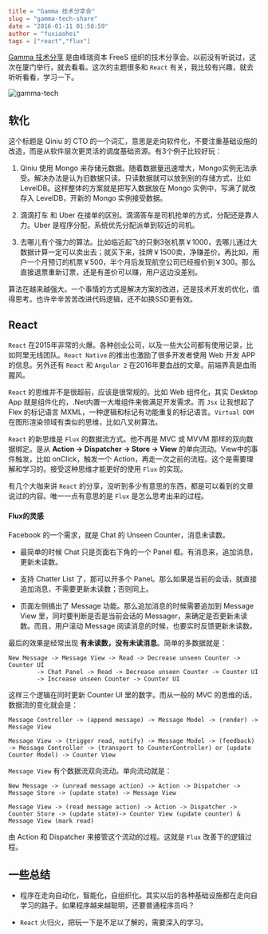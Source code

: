 ```toml

title = "Gamma 技术分享会"
slug = "gamma-tech-share"
date = "2016-01-11 01:58:59"
author = "fuxiaohei"
tags = ["react","flux"]

```

[Gamma 技术分享](http://detail.koudaitong.com/show/goods?alias=3f3zsbxqi5hec) 是由峰瑞资本 FreeS 组织的技术分享会。以前没有听说过，这次在厦门举行，就去看看。这次的主题很多和 `React` 有关，我比较有兴趣，就去听听看看，学习一下。

![gamma-tech](/media/gamma-tech-share.jpg)

<!--more-->

## 软化

这个标题是 Qiniu 的 CTO 的一个词汇，意思是走向软件化，不要注重基础设施的改造，而是从软件层次更灵活的调度基础资源。有3个例子比较好玩：

1. Qiniu 使用 Mongo 来存储元数据。随着数据量迅速增大，Mongo实例无法承受。解决办法是认为旧数据只读。只读数据就可以放到别的存储方式，比如 LevelDB。这样整体的方案就是把写入数据放在 Mongo 实例中，写满了就改存入 LevelDB，开新的 Mongo 实例接受数据。

2. 滴滴打车 和 Uber 在接单的区别。滴滴答车是司机抢单的方式，分配还是靠人力。Uber 是程序分配，系统优先分配派单到较近的司机。

3. 去哪儿有个强力的算法。比如临近起飞的只剩3张机票￥1000，去哪儿通过大数据计算一定可以卖出去；就买下来，挂牌￥1500卖，净赚差价。再比如，用户一个月预订的机票￥500，半个月后发现航空公司已经报价到￥300。那么直接退票重新订票，还是有差价可以赚，用户这边没差别。

算法在越来越强大。一个事情的方式是解决方案的改进，还是技术开发的优化，值得思考。也许辛辛苦苦改进代码逻辑，还不如换SSD更有效。

## React

`React` 在2015年非常的火爆。各种创业公司，以及一些大公司都有使用记录，比如阿里无线团队。`React Native` 的推出也激励了很多开发者使用 Web 开发 APP 的信息。另外还有 `React` 和 `Angular 2` 在2016年要血战的文章。前端界真是血雨腥风。

`React` 的思维并不是很超前，应该是很常规的。比如 Web 组件化，其实 Desktop App 就是组件化的，.Net内置一大堆组件来做满足开发需求。而 `Jsx` 让我想起了 Flex 的标记语言 MXML，一种逻辑和标记有功能重复的标记语言。`Virtual DOM` 在图形渲染领域有类似的思维，比如八叉树算法。

`React` 的新思维是 `Flux` 的数据流方式。他不再是 MVC 或 MVVM 那样的双向数据绑定。是从 **Action -> Dispatcher -> Store -> View** 的单向流动。View中的事件触发，比如 onClick，触发一个 Action，再走一次之前的流程。这个是需要理解和学习的。接受这种思维才能更好的使用 `Flux` 的实现。

有几个大咖来讲 `React` 的分享，没听到多少有意思的东西，都是可以看到的文章说过的内容。唯一一点有意思的是 `Flux` 是怎么思考出来的过程。

#### Flux的灵感

Facebook 的一个需求，就是 Chat 的 Unseen Counter，消息未读数。

- 最简单的时候 Chat 只是页面右下角的一个 Panel 框。有消息来，追加消息，更新未读数。

- 支持 Chatter List 了，那可以开多个 Panel。那么如果是当前的会话，就直接追加消息，不需要更新未读数；否则同上。

- 页面左侧搞出了 Message 功能。那么追加消息的时候需要追加到 Message View 里，同时要判断是否是当前会话的 Messager，来确定是否更新未读数。而且，用户滚动 Message 阅读消息的时候，也要实时反馈更新未读数。

最后的效果是经常出现 **有未读数，没有未读消息**。简单的多数据就是：

    New Message -> Message View -> Read -> Decrease unseen Counter -> Counter UI
            -> Chat Panel -> Read -> Decrease unseen Counter -> Counter UI
            -> Increase unseen Counter -> Counter UI
            
这样三个逻辑在同时更新 Counter UI 里的数字。而从一般的 MVC 的思维的话，数据流的变化就会是：

    Message Controller -> (append message) -> Message Model -> (render) -> Message View
    
    Message View -> (trigger read, notify) -> Message Model -> (feedback) -> Message Controller -> (transport to CounterController) or (update Counter Model) -> Counter View
    
`Message View` 有个数据流双向流动。单向流动就是：

    New Message -> (unread message action) -> Action -> Dispatcher -> Message Store -> (update state) -> Message View
    
    Message View -> (read message action) -> Action -> Dispatcher -> Counter Store -> (update state)-> Counter View (update counter) & Message View (mark read)
    
由 Action 和 Dispatcher 来接管这个流动的过程。这就是 `Flux` 改善下的逻辑过程。 

## 一些总结

- 程序在走向自动化，智能化，自组织化。其实以后的各种基础设施都在走向自学习的路子。如果程序越来越聪明，还要普通程序员吗？

- `React` 火归火，把玩一下是不足以了解的，需要深入的学习。
